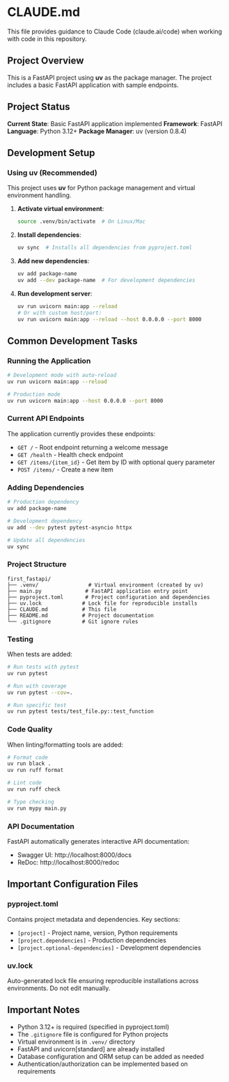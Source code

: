 # CLAUDE.md

This file provides guidance to Claude Code (claude.ai/code) when working with code in this repository.

## Project Overview

This is a FastAPI project using **uv** as the package manager. The project includes a basic FastAPI application with sample endpoints.

## Project Status

**Current State**: Basic FastAPI application implemented
**Framework**: FastAPI
**Language**: Python 3.12+
**Package Manager**: uv (version 0.8.4)

## Development Setup

### Using uv (Recommended)

This project uses **uv** for Python package management and virtual environment handling.

1. **Activate virtual environment**:
   ```bash
   source .venv/bin/activate  # On Linux/Mac
   ```

2. **Install dependencies**:
   ```bash
   uv sync  # Installs all dependencies from pyproject.toml
   ```

3. **Add new dependencies**:
   ```bash
   uv add package-name
   uv add --dev package-name  # For development dependencies
   ```

4. **Run development server**:
   ```bash
   uv run uvicorn main:app --reload
   # Or with custom host/port:
   uv run uvicorn main:app --reload --host 0.0.0.0 --port 8000
   ```

## Common Development Tasks

### Running the Application
```bash
# Development mode with auto-reload
uv run uvicorn main:app --reload

# Production mode
uv run uvicorn main:app --host 0.0.0.0 --port 8000
```

### Current API Endpoints

The application currently provides these endpoints:

- `GET /` - Root endpoint returning a welcome message
- `GET /health` - Health check endpoint
- `GET /items/{item_id}` - Get item by ID with optional query parameter
- `POST /items/` - Create a new item

### Adding Dependencies
```bash
# Production dependency
uv add package-name

# Development dependency
uv add --dev pytest pytest-asyncio httpx

# Update all dependencies
uv sync
```

### Project Structure
```
first_fastapi/
├── .venv/                # Virtual environment (created by uv)
├── main.py              # FastAPI application entry point
├── pyproject.toml       # Project configuration and dependencies
├── uv.lock             # Lock file for reproducible installs
├── CLAUDE.md           # This file
├── README.md           # Project documentation
└── .gitignore          # Git ignore rules
```

### Testing
When tests are added:
```bash
# Run tests with pytest
uv run pytest

# Run with coverage
uv run pytest --cov=.

# Run specific test
uv run pytest tests/test_file.py::test_function
```

### Code Quality
When linting/formatting tools are added:
```bash
# Format code
uv run black .
uv run ruff format

# Lint code
uv run ruff check

# Type checking
uv run mypy main.py
```

### API Documentation

FastAPI automatically generates interactive API documentation:
- Swagger UI: http://localhost:8000/docs
- ReDoc: http://localhost:8000/redoc

## Important Configuration Files

### pyproject.toml
Contains project metadata and dependencies. Key sections:
- `[project]` - Project name, version, Python requirements
- `[project.dependencies]` - Production dependencies
- `[project.optional-dependencies]` - Development dependencies

### uv.lock
Auto-generated lock file ensuring reproducible installations across environments. Do not edit manually.

## Important Notes

- Python 3.12+ is required (specified in pyproject.toml)
- The `.gitignore` file is configured for Python projects
- Virtual environment is in `.venv/` directory
- FastAPI and uvicorn[standard] are already installed
- Database configuration and ORM setup can be added as needed
- Authentication/authorization can be implemented based on requirements